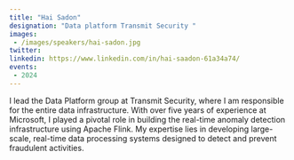 ```yaml
---
title: "Hai Sadon"
designation: "Data platform Transmit Security "
images:
 - /images/speakers/hai-sadon.jpg
twitter: 
linkedin: https://www.linkedin.com/in/hai-saadon-61a34a74/
events:
 - 2024
---
```


I lead the Data Platform group at Transmit Security, where I am responsible for the entire data infrastructure. With over five years of experience at Microsoft, I played a pivotal role in building the real-time anomaly detection infrastructure using Apache Flink. My expertise lies in developing large-scale, real-time data processing systems designed to detect and prevent fraudulent activities.